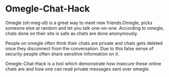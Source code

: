 # Omegle-Chat-Hack
Omegle (oh·meg·ull) is a great way to meet new friends.Omegle, picks someone else at random and let you talk one-on-one. According to omegle, chats done on their site is safe as chats are done anonymously.

People on omegle often think their chats are private and chats gets deleted once they disconnect from the conversation. Due to this false sense of security people often share sensitive information on it.

Omegle-Chat-Hack is a tool which demonstrate how insecure these online chats are and how one can read private messages sent over omegle.
